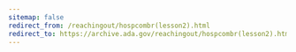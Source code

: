 ```yaml
---
sitemap: false 
redirect_from: /reachingout/hospcombr(lesson2).html 
redirect_to: https://archive.ada.gov/reachingout/hospcombr(lesson2).html 
---
```

